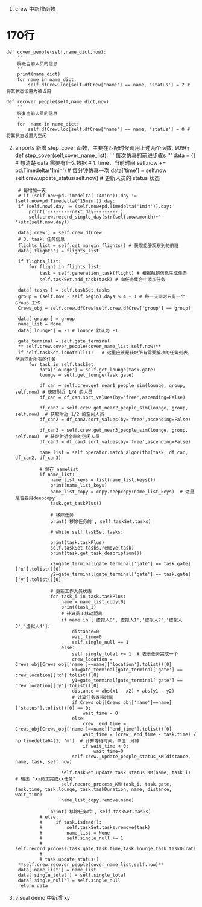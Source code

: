 1. crew 中新增函数

# 170行

    def cover_people(self,name_dict,now):
        '''
        屏蔽当前人员的信息
        '''
        print(name_dict)
        for name in name_dict:
            self.dfCrew.loc[self.dfCrew['name'] == name, 'status'] = 2 # 将其状态设置为被占用
    
    def recover_people(self,name_dict,now):
        ''' 
        恢复当前人员的信息
        '''
        for  name in name_dict:
            self.dfCrew.loc[self.dfCrew['name'] == name, 'status'] = 0 # 将其状态设置为空闲

2. airports 新增 step_cover 函数，主要在匹配时候调用上述两个函数, 909行
    def step_cover(self,cover_name_list):
        '''
        每次仿真的前进步骤s
        '''
        data = {} # 想清楚 data 需要有什么数据
        # 1. time，当前时间
        self.now += pd.Timedelta('1min') # 每分钟仿真一次
        data['time'] = self.now
        self.crew.update_status(self.now) # 更新人员的 status 状态

        # 每增加一天
        # if (self.now+pd.Timedelta('14min')).day != (self.now+pd.Timedelta('15min')).day:
        if (self.now).day != (self.now+pd.Timedelta('1min')).day:
            print('---------next day---------')
            self.crew.record_single_day(str(self.now.month)+'-'+str(self.now.day))
        
        data['crew'] = self.crew.dfCrew
        # 3. task，任务信息
        flights_list = self.get_margin_flights() # 获取能够观察到的航班
        data['flights'] = flights_list

        if flights_list: 
            for flight in flights_list:
                task = self.generation_task(flight) # 根据航班信息生成任务
                self.taskSet.add_task(task) # 向任务集合中添加任务
        
        data['tasks'] = self.taskSet.tasks
        group = (self.now - self.begin).days % 4 + 1 # 每一天同时只有一个 Group 工作
        Crews_obj = self.crew.dfCrew[self.crew.dfCrew['group'] == group]

        data['group'] = group
        name_list = None
        data['lounge'] = -1 # lounge 默认为 -1

        gate_terminal = self.gate_terminal
        ** self.crew.cover_people(cover_name_list,self.now)** 
        if self.taskSet.isnotnull():   # 这里应该是获取所有需要解决的任务列表，然后匹配所有的任务
            for task in self.taskSet:
                data['lounge'] = self.get_lounge(task.gate)
                lounge = self.get_lounge(task.gate)

                df_can = self.crew.get_near1_people_sim(lounge, group, self.now) # 获取附近 1/4 的人员
                df_can = df_can.sort_values(by='free',ascending=False)

                df_can2 = self.crew.get_near2_people_sim(lounge, group, self.now)  # 获取附近 1/2 的空闲人员
                df_can2 = df_can2.sort_values(by='free',ascending=False)

                df_can3 = self.crew.get_near3_people_sim(lounge, group, self.now)  # 获取附近全部的空闲人员
                df_can3 = df_can3.sort_values(by='free',ascending=False)
 
                name_list = self.operator.match_algorithm(task, df_can, df_can2, df_can3)

                # 保存 namelist
                if name_list:
                    name_list_keys = list(name_list.keys())
                    print(name_list_keys)
                    name_list_copy = copy.deepcopy(name_list_keys)  # 这里是否要用deepcopy
                    task.get_taskPlus()

                    # 移除任务
                    print('移除任务前', self.taskSet.tasks)
                    
                    # while self.taskSet.tasks:
                        
                    print(task.taskPlus)
                    self.taskSet.tasks.remove(task)
                    print(task.get_task_description())

                    x2=gate_terminal[gate_terminal['gate'] == task.gate]['x'].tolist()[0]
                    y2=gate_terminal[gate_terminal['gate'] == task.gate]['y'].tolist()[0]

                    # 更新工作人员状态
                    for task_i in task.taskPlus:
                        name = name_list_copy[0]
                        print(task_i)
                        # 计算员工移动距离
                        if name in ['虚拟人0','虚拟人1','虚拟人2','虚拟人3','虚拟人4']:
                            distance=0
                            wait_time=0
                            self.single_null += 1
                        else:
                            self.single_total += 1  # 表示任务完成一个
                            crew_location = Crews_obj[Crews_obj['name']==name]['location'].tolist()[0]
                            x1=gate_terminal[gate_terminal['gate'] == crew_location]['x'].tolist()[0]
                            y1=gate_terminal[gate_terminal['gate'] == crew_location]['y'].tolist()[0]
                            distance = abs(x1 - x2) + abs(y1 - y2) 
                            # 计算任务等待时间
                            if Crews_obj[Crews_obj['name']==name]['status'].tolist()[0] == 0:
                                wait_time = 0
                            else:
                                crew__end_time = Crews_obj[Crews_obj['name']==name]['end_time'].tolist()[0]
                                wait_time = (crew__end_time - task.time) / np.timedelta64(1, 'm')  # 计算等待时间，单位：分钟
                                if wait_time < 0:
                                    wait_time=0
                            self.crew._update_people_status_KM(distance, name, task, self.now)
                        
                        self.taskSet.update_task_status_KM(name, task_i)  # 输出 "xx员工完成xx任务"
                        self.record_process_KM(task_i, task.gate, task.time, task.lounge, task.taskDuration, name, distance, wait_time)
                        name_list_copy.remove(name)
                    
                    print('移除任务后', self.taskSet.tasks)
                # else:
                #     if task.isdead():
                #         self.taskSet.tasks.remove(task)
                #         name_list = None
                #         self.single_null += 1
                #         self.record_process(task.gate,task.time,task.lounge,task.taskDuration,name_list)
                #
                # task.update_status()
        **self.crew.recover_people(cover_name_list,self.now)**
        data['name_list'] = name_list
        data['single_total'] = self.single_total
        data['single_null'] = self.single_null
        return data

3. visual demo 中新增 xy